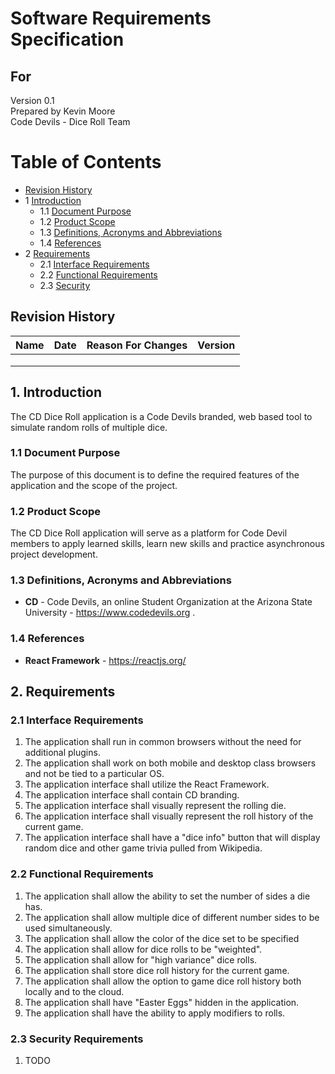 # Software Requirements Specification
## For <project name>

Version 0.1  
Prepared by Kevin Moore  
Code Devils - Dice Roll Team


<date created>  

Table of Contents
=================
* [Revision History](#revision-history)
* 1 [Introduction](#1-introduction)
  * 1.1 [Document Purpose](#11-document-purpose)
  * 1.2 [Product Scope](#12-product-scope)
  * 1.3 [Definitions, Acronyms and Abbreviations](#13-definitions-acronyms-and-abbreviations)
  * 1.4 [References](#14-references)
* 2 [Requirements](#2-requirements)
  * 2.1 [Interface Requirements](#21-interface-requirements)
  * 2.2 [Functional Requirements](#22-functional-requirements)
  * 2.3 [Security](#23-security-requirements)


## Revision History
| Name | Date    | Reason For Changes  | Version   |
| ---- | ------- | ------------------- | --------- |
|      |         |                     |           |
|      |         |                     |           |
|      |         |                     |           |

## 1. Introduction
The CD Dice Roll application is a Code Devils branded, web based tool to simulate random rolls of multiple dice.

### 1.1 Document Purpose
The purpose of this document is to define the required features of the application and the scope of the project.

### 1.2 Product Scope
The CD Dice Roll application will serve as a platform for Code Devil members to apply learned skills, learn new skills and practice asynchronous project development.

### 1.3 Definitions, Acronyms and Abbreviations

* **CD** - Code Devils, an online Student Organization at the Arizona State University - https://www.codedevils.org .

### 1.4 References
* **React Framework** - https://reactjs.org/


## 2. Requirements

### 2.1 Interface Requirements
1. The application shall run in common browsers without the need for additional plugins.
2. The application shall work on both mobile and desktop class browsers and not be tied to a particular OS.
3. The application interface shall utilize the React Framework.
4. The application interface shall contain CD branding.
5. The application interface shall visually represent the rolling die.
6. The application interface shall visually represent the roll history of the current game.
7. The application interface shall have a "dice info" button that will display random dice and other game trivia pulled from Wikipedia.

### 2.2 Functional Requirements
1. The application shall allow the ability to set the number of sides a die has.
2. The application shall allow multiple dice of different number sides to be used simultaneously.
3. The application shall allow the color of the dice set to be specified
4. The application shall allow for dice rolls to be "weighted".
5. The application shall allow for "high variance" dice rolls.
6. The application shall store dice roll history for the current game.
7. The application shall allow the option to game dice roll history both locally and to the cloud.
8. The application shall have "Easter Eggs" hidden in the application.
9. The application shall have the ability to apply modifiers to rolls.

### 2.3 Security Requirements
1.  TODO
